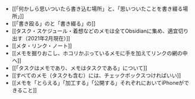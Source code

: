 - [[「何かしら思いついたら書き込む場所」と、「思いついたことを書き綴る場所」]]
- [[「書き殴る」のと「書き綴る」の]]
- [[タスク・スケジュール・着想などのメモは全てObsidianに集め、適宜切り出す（2021年2月現在）]]
- [[メタ・リンク・ノート]]
- [[メモを掘りおこし、ホコリかぶっているメモに手を加えてリンクの網の中へ]]
- [[「タスクはメモであり、メモはタスクである」について]]
- [[すべてのメモ（タスクも含む）には、チェックボックスつければいい]]
- [[メモを「とらえる」「加工する」「公開する」それぞれにおいてiPhoneができること]]